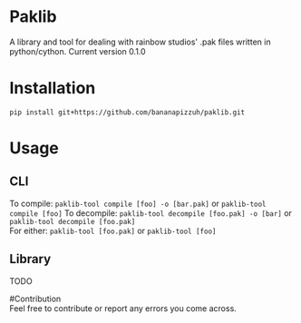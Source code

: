 # Paklib
A library and tool for dealing with rainbow studios' .pak files written in python/cython. Current version 0.1.0
# Installation
`pip install git+https://github.com/bananapizzuh/paklib.git`
# Usage  
## CLI
To compile: `paklib-tool compile [foo] -o [bar.pak]` or `paklib-tool compile [foo]`
To decompile: `paklib-tool decompile [foo.pak] -o [bar]` or `paklib-tool decompile [foo.pak]`  
For either: `paklib-tool [foo.pak]` or `paklib-tool [foo]`  
## Library  
TODO  

#Contribution  
Feel free to contribute or report any errors you come across.  